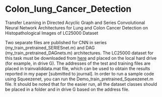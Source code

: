 # Colon_lung_Cancer_Detection
Transfer Learning in Directed Acyclic Graph and Series Convolutional Neural Network Architectures for Lung and Colon Cancer Detection on Histopathological Images of LC25000 Dataset


Two separate files are published for CNN in series (my_train_pretrained_SERIESnet.m) and DAG (my_train_pretrained_DAGnets.m) architectures. The LC25000 dataset for this task must be downloaded from [here](https://www.kaggle.com/datasets/andrewmvd/lung-and-colon-cancer-histopathological-images) and placed on the local hard drive (for example, in drive G). The addresses of the test and training files are placed in trainvaliddata.mat file, which can be used to obtain the results reported in my paper [submitted to journal].
In order to run a sample code using Squeezenet, you can run the Demo_train_pretrained_Squeezenet.m file. It should be noted that for the easier run, all the dataset classes should be placed in a folder and in drive G based on the address file.
